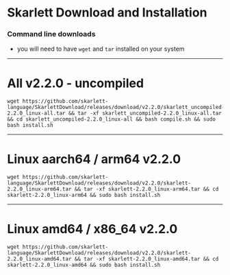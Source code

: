 # Skarlett Download and Installation
### Command line downloads
- you will need to have `wget` and `tar` installed on your system

---

# All v2.2.0 - uncompiled 

```
wget https://github.com/skarlett-language/SkarlettDownload/releases/download/v2.2.0/skarlett_uncompiled-2.2.0_linux-all.tar && tar -xf skarlett_uncompiled-2.2.0_linux-all.tar && cd skarlett_uncompiled-2.2.0_linux-all && bash compile.sh && sudo bash install.sh
```

---

# Linux aarch64 / arm64 v2.2.0

```
wget https://github.com/skarlett-language/SkarlettDownload/releases/download/v2.2.0/skarlett-2.2.0_linux-arm64.tar && tar -xf skarlett-2.2.0_linux-arm64.tar && cd skarlett-2.2.0_linux-arm64 && sudo bash install.sh
```
    
---

# Linux amd64 / x86_64 v2.2.0

```
wget https://github.com/skarlett-language/SkarlettDownload/releases/download/v2.2.0/skarlett-2.2.0_linux-amd64.tar && tar -xf skarlett-2.2.0_linux-amd64.tar && cd skarlett-2.2.0_linux-amd64 && sudo bash install.sh
```
